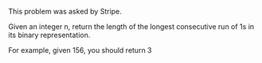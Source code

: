 This problem was asked by Stripe.

Given an integer n, return the length of the longest consecutive run of 1s in its binary representation.

For example, given 156, you should return 3
